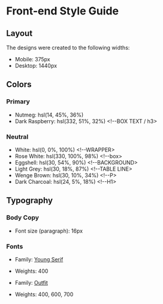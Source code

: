 # Front-end Style Guide

## Layout

The designs were created to the following widths:

- Mobile: 375px
- Desktop: 1440px

## Colors

### Primary

- Nutmeg: hsl(14, 45%, 36%) <!--H2-->
- Dark Raspberry: hsl(332, 51%, 32%) <!--BOX TEXT / h3>

### Neutral

- White: hsl(0, 0%, 100%) <!--WRAPPER>
- Rose White: hsl(330, 100%, 98%) <!--box>
- Eggshell: hsl(30, 54%, 90%) <!--BACKGROUND>
- Light Grey: hsl(30, 18%, 87%) <!--TABLE LINE>
- Wenge Brown: hsl(30, 10%, 34%) <!--P>
- Dark Charcoal: hsl(24, 5%, 18%) <!--H1>

## Typography

### Body Copy

- Font size (paragraph): 16px

### Fonts

- Family: [Young Serif](https://fonts.google.com/specimen/Young+Serif)
- Weights: 400

- Family: [Outfit](https://fonts.google.com/specimen/Outfit)
- Weights: 400, 600, 700
